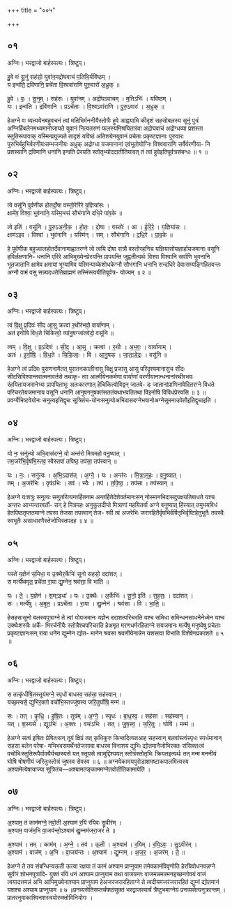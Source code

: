 +++
title = "००५"

+++


## ०१
अग्निः। भरद्वाजो बार्हस्पत्यः। त्रिष्टुप्।

हु॒वे वः॑ सू॒नुं सह॑सो॒ युवा॑न॒मद्रो॑घवाचं म॒तिभि॒र्यवि॑ष्ठम् ।  
य इन्व॑ति॒ द्रवि॑णानि॒ प्रचे॑ता वि॒श्ववा॑राणि पुरु॒वारो॑ अ॒ध्रुक् ॥

हु॒वे । वः॒ । सू॒नुम् । सह॑सः । युवा॑नम् । अद्रो॑घऽवाचम् । म॒तिऽभिः॑ । यवि॑ष्ठम् ।  
यः । इन्व॑ति । द्रवि॑णानि । प्रऽचे॑ताः । वि॒श्वऽवा॑राणि । पु॒रु॒ऽवारः॑ । अ॒ध्रुक् ॥

हेअग्ने वः व्यत्ययेनबहुवचनं त्वां मतिभिर्मननीयैस्तोत्रैः हुवे आह्वयामि कीदृशं सहसोबलस्य सूनुं पुत्रं अग्निर्हिबलेनमथ्यमानोजायते युवानं नित्यतरुणं फलस्यमिश्रयितारंवा अद्रोघवाचं अद्रोग्धव्या प्रशस्ता स्तुतिरूपावाक् यस्मिन्प्रयुज्यते तादृशं यविष्ठं अतिशयेनयुवानं प्रचेताः प्रकृष्टज्ञानाः पुरुवारः पुरुभिर्बहुभिर्वरणीयःसम्भजनीयः अध्रुक् अद्रोग्धा यजमानानां एवंभूतोयोग्निः विश्ववाराणि सर्वैर्वरणीया- नि प्रशस्यानि द्रविणानि धनानि इन्वति प्रेरयति स्तोतृभ्योददातीतियावत् तं त्वां हुवेइतिपूर्वत्रसंबन्धः ॥ १ ॥

## ०२
अग्निः। भरद्वाजो बार्हस्पत्यः। त्रिष्टुप्।

त्वे वसू॑नि पुर्वणीक होतर्दो॒षा वस्तो॒रेरि॑रे य॒ज्ञिया॑सः ।  
क्षामे॑व॒ विश्वा॒ भुव॑नानि॒ यस्मि॒न्त्सं सौभ॑गानि दधि॒रे पा॑व॒के ॥

त्वे इति॑ । वसू॑नि । पु॒रु॒ऽअ॒नी॒क॒ । हो॒तः॒ । दो॒षा । वस्तोः॑ । आ । ई॒रि॒रे॒ । य॒ज्ञिया॑सः ।  
क्षाम॑ऽइव । विश्वा॑ । भुव॑नानि । यस्मि॑न् । सम् । सौभ॑गानि । द॒धि॒रे । पा॒व॒के ॥

हे पूर्वणीक बहुज्वालहोतर्देवानामाह्वातरग्ने त्वे त्वयि दोषा रात्रौ वस्तोरहनिच यज्ञियासोयज्ञार्हायजमानाः वसूनि हविर्लक्षणानि- धनानि एरिरे आभिमुख्येनप्रेरयन्ति प्रापयन्ति जुह्वतीत्यर्थः विश्वा विश्वानि सर्वाणि भुवनानि भूतजातानि क्षामेव क्षमायां भूम्यामिव यस्मिन्पाव्केशोधकेग्नौ सौभगानि धनानि सन्दधिरे देवाःसम्यङ्गिहितवन्तः अग्नौ वामं वसु सन्न्यदधतेतिब्राह्मणं तस्मिंस्त्वयीतिपूर्वत्र- योज्यम् ॥ २ ॥

## ०३
अग्निः। भरद्वाजो बार्हस्पत्यः। त्रिष्टुप्।

त्वं वि॒क्षु प्र॒दिवः॑ सीद आ॒सु क्रत्वा॑ र॒थीर॑भवो॒ वार्या॑णाम् ।  
अत॑ इनोषि विध॒ते चि॑कित्वो॒ व्या॑नु॒षग्जा॑तवेदो॒ वसू॑नि ॥

त्वम् । वि॒क्षु । प्र॒ऽदिवः॑ । सी॒द॒ । आ॒सु । क्रत्वा॑ । र॒थीः । अ॒भ॒वः॒ । वार्या॑णाम् ।  
अतः॑ । इ॒नो॒षि॒ । वि॒ध॒ते । चि॒कि॒त्वः॒ । वि । आ॒नु॒षक् । जा॒त॒ऽवे॒दः॒ । वसू॑नि ॥

हेअग्ने त्वं प्रदिवः पुराणनामैतत् पुरातनकालीनासु विक्षु प्रजासु आसु परिदृश्यमानासुच सीदः सीदसिविश्वान्तरात्मनावर्तसे तथाकृ- त्वा आत्मीयेनकर्मणा वार्याणां वरणीयानान्धनानांरथीरभवः रंहयितायजमानेभ्यः प्रापयिताभूः अतःकारणात् हेचिकित्वोविद्वन् जातवे- दः जातानांप्राणिनांवेदितरग्ने विधते परिचरतेयजमानाय वसूनि धनानि आनुषगनुषक्तंसततंयथाभवतितथा विइनोषि विविधंप्रेरयसि ॥ ३ ॥ प्रवर्ग्येभिष्टवेयोनः सनुत्यइतिद्वृचः सूत्रितंच-योनःसनुत्योअभिदासदग्नेभवानोअग्नेसुमनाउपेतौइतिद्वृचाइति ।

## ०४
अग्निः। भरद्वाजो बार्हस्पत्यः। त्रिष्टुप्।

यो नः॒ सनु॑त्यो अभि॒दास॑दग्ने॒ यो अन्त॑रो मित्रमहो वनु॒ष्यात् ।  
तम॒जरे॑भि॒र्वृष॑भि॒स्तव॒ स्वैस्तपा॑ तपिष्ठ॒ तप॑सा॒ तप॑स्वान् ॥

यः । नः॒ । सनु॑त्यः । अ॒भि॒ऽदास॑त् । अ॒ग्ने॒ । यः । अन्त॑रः । मि॒त्र॒ऽम॒हः॒ । व॒नु॒ष्यात् ।  
तम् । अ॒जरे॑भिः । वृष॑ऽभिः । तव॑ । स्वैः । तप॑ । त॒पि॒ष्ठ॒ । तप॑सा । तप॑स्वान् ॥

हेअग्ने यःशत्रुः सनुत्यः सनुतरित्यन्तर्हितनाम अन्तर्हितेदेशेवर्तमानःसन् नोस्मानभिदासदुपक्षयतिबाधते यश्च अन्तरः आभ्यन्तरवर्ती- सन् हे मित्रमहः अनुकूलदीप्ते मित्राणां महयितर्वा अग्ने वनुष्यात् हिंस्यात् तमुभयविधं हेतपिष्ठतृप्ततमाग्ने तपसा तेजसा तपस्वान् तेज- स्वी त्वं अजरेभिः जरारहितैर्वृषभिर्वर्षितृभिर्वृष्टिहेतुभूतैः तवस्वैः स्वभूतैः असाधारणैस्तेजोभिस्तपदह ॥ ४ ॥

## ०५
अग्निः। भरद्वाजो बार्हस्पत्यः। त्रिष्टुप्।

यस्ते॑ य॒ज्ञेन॑ स॒मिधा॒ य उ॒क्थैर॒र्केभिः॑ सूनो सहसो॒ ददा॑शत् ।  
स मर्त्ये॑ष्वमृत॒ प्रचे॑ता रा॒या द्यु॒म्नेन॒ श्रव॑सा॒ वि भा॑ति ॥

यः । ते॒ । य॒ज्ञेन॑ । स॒म्ऽइधा॑ । यः । उ॒क्थैः । अ॒र्केभिः॑ । सू॒नो॒ इति॑ । स॒ह॒सः॒ । ददा॑शत् ।  
सः । मर्त्ये॑षु । अ॒मृ॒त॒ । प्रऽचे॑ताः । रा॒या । द्यु॒म्नेन॑ । श्रव॑सा । वि । भा॒ति॒ ॥

हेसहसःसूनो बलस्यपुत्राग्ने ते त्वां योयजमानः यज्ञेन ददाशत्परिचरति यश्च समिधा समिन्धनसाधनेनेध्मेन यश्च उक्थैःशस्त्रैः अर्के- भिरर्चनीयैः स्तोत्रैश्चपरिचरति हेअमृत मरणधर्मरहिताग्ने सयजमानः मर्त्येषु मनुष्येषु प्रचेताः प्रकृष्टज्ञानःसन् राया धनेन द्युम्नेन द्योत- मानेन श्रवसा श्रवणीयेनान्नेन यशसावा विभाति विशेषेणप्रकाशते ॥ ५ ॥

## ०६
अग्निः। भरद्वाजो बार्हस्पत्यः। त्रिष्टुप्।

स तत्कृ॑धीषि॒तस्तूय॑मग्ने॒ स्पृधो॑ बाधस्व॒ सह॑सा॒ सह॑स्वान् ।  
यच्छ॒स्यसे॒ द्युभि॑र॒क्तो वचो॑भि॒स्तज्जु॑षस्व जरि॒तुर्घोषि॒ मन्म॑ ॥

सः । तत् । कृ॒धि॒ । इ॒षि॒तः । तूय॑म् । अ॒ग्ने॒ । स्पृधः॑ । बा॒ध॒स्व॒ । सह॑सा । सह॑स्वान् ।  
यत् । श॒स्यसे॑ । द्युऽभिः॑ । अ॒क्तः । वचः॑ऽभिः । तत् । जु॒ष॒स्व॒ । ज॒रि॒तुः । घोषि॑ । मन्म॑ ॥

हेअग्ने सत्वं इषितः प्रेषितःसन् तूयं क्षिप्रं तत् कृधिकुरु किन्तदित्यतआह सहस्वान् बलवांस्त्वंस्पृधः स्पर्धमानान् सहसा बलेन परेषा- मभिभवसमर्थेनतेजसावा बाधस्व विनाशय द्युभिः द्योतमानैजोभिरक्तः संसिक्तःत्वं वचोभिःस्तुतिरूपैर्वाक्यैर्यच्छस्यसे यत् स्तूयसे त्वामुद्दिश्ययत् स्तोत्रंस्तोतृभिः क्रियतइत्यर्थः तत् मन्म मननीयं घोषि षोषणीयं जरितुःस्तोत्रं जुषस्व सेवस्व ॥ ६ ॥ अग्नयेकामयपुरोडाशमष्टाकपालमित्यस्य अश्यामेत्येषायाज्या सूत्रितंच—अश्यामतङ्काममग्नेतवोतीतिकामायेति ।

## ०७
अग्निः। भरद्वाजो बार्हस्पत्यः। त्रिष्टुप्।

अ॒श्याम॒ तं काम॑मग्ने॒ तवो॒ती अ॒श्याम॑ र॒यिं र॑यिवः सु॒वीर॑म् ।  
अ॒श्याम॒ वाज॑म॒भि वा॒जय॑न्तो॒ऽश्याम॑ द्यु॒म्नम॑जरा॒जरं॑ ते ॥

अ॒श्याम॑ । तम् । काम॑म् । अ॒ग्ने॒ । तव॑ । ऊ॒ती । अ॒श्याम॑ । र॒यिम् । र॒यि॒ऽवः॒ । सु॒ऽवीर॑म् ।  
अ॒श्याम॑ । वाज॑म् । अ॒भि । वा॒जय॑न्तः । अ॒श्याम॑ । द्यु॒म्नम् । अ॒ज॒र॒ । अ॒जर॑म् । ते॒ ॥

हेअग्ने ते तव संबन्धिन्यऊती ऊत्या रक्षया तं कामं अश्याम प्राप्नुयाम तमेवकामंविवृणोति हेरयिवोधनवन्नग्ने सुवीरं शोभनपुत्रादि- युक्तं रयिं धनं अश्याम प्राप्नुयाम तथा वाजयन्तः वाजमन्नमात्मनइच्छन्तोवयं वाजं त्वयादत्तमन्नं अभि आभिमुख्येनाश्याम प्राप्नुयाम हेअजरजरारहिताग्ने ते त्वदीयमजरंजरारहितं द्युम्नं द्योतमानं यशश्च अश्याम प्राप्नुयाम ॥ ७ ॥प्रनव्यसेतिसप्तर्चंषष्ठंसूक्तं भरद्वाजस्यार्षं त्रैष्टुभमाग्नेयं प्रनव्यसेत्यनुक्रान्तम् । प्रातरनुवाकाश्विनशस्त्रयोरुक्तोविनियोगः ।